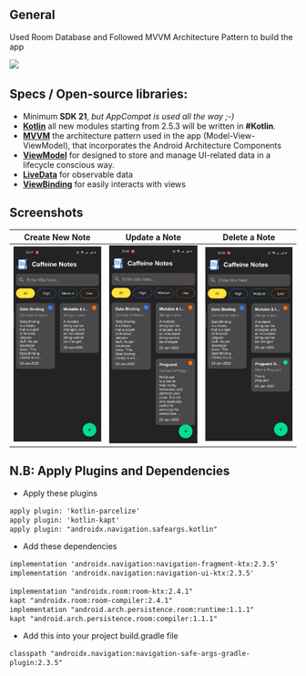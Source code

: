 ## General

Used Room Database and Followed MVVM Architecture Pattern to build the app

<a id="raw-url" href="apk/app-release.apk.apk?raw=true"><img src="https://raw.githubusercontent.com/nasim0x1/nasim0x1/main/image/download.svg"  width="180" height=auto>
</a>

## Specs / Open-source libraries:

- Minimum **SDK 21**, _but AppCompat is used all the way ;-)_
- [**Kotlin**](https://github.com/JetBrains/kotlin) all new modules starting from 2.5.3 will be written in **#Kotlin**.
- [**MVVM**](https://developer.android.com/jetpack/guide) the architecture pattern used in the app (Model-View-ViewModel), that incorporates the Android Architecture Components
- [**ViewModel**](https://developer.android.com/topic/libraries/architecture/viewmodel) for designed to store and manage UI-related data in a lifecycle conscious way.
- [**LiveData**](https://developer.android.com/topic/libraries/architecture/livedata) for observable data
- [**ViewBinding**](https://developer.android.com/topic/libraries/view-binding) for easily interacts with views

## Screenshots

|                           Create New Note                            |                            Update a Note                            |                            Delete a Note                             |
| :------------------------------------------------------------------: | :-----------------------------------------------------------------: | :------------------------------------------------------------------: |
| <img src="screenshots/create_note.gif" width=272 height=auto>  | <img src="screenshots/update_note.gif" width=272 height=auto> | <img src="screenshots/delete_note.gif" width=272 height=auto>  |

## N.B: Apply Plugins and Dependencies

- Apply these plugins
```
apply plugin: 'kotlin-parcelize'
apply plugin: 'kotlin-kapt'
apply plugin: "androidx.navigation.safeargs.kotlin"
```

- Add these dependencies
```
implementation 'androidx.navigation:navigation-fragment-ktx:2.3.5'
implementation 'androidx.navigation:navigation-ui-ktx:2.3.5'
    
implementation "androidx.room:room-ktx:2.4.1"
kapt "androidx.room:room-compiler:2.4.1"
implementation "android.arch.persistence.room:runtime:1.1.1"
kapt "android.arch.persistence.room:compiler:1.1.1"
```

- Add this into your project build.gradle file
```
classpath "androidx.navigation:navigation-safe-args-gradle-plugin:2.3.5"
```
